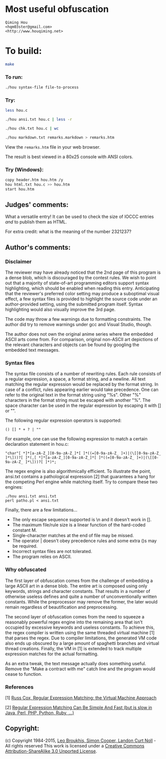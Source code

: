 # Most useful obfuscation

    Qiming Hou  
    <hqm03ster@gmail.com>  
    <http://www.houqiming.net>  

# To build:

```sh
make
```

### To run:

```sh
./hou syntax-file file-to-process
```

### Try:

```sh
less hou.c

./hou ansi.txt hou.c | less -r

./hou chk.txt hou.c | wc

./hou markdown.txt remarks.markdown > remarks.htm
```

View the `remarks.htm` file in your web browser.

The result is best viewed in a 80x25 console with ANSI colors.

### Try (Windows):

```sh
copy header.htm hou.htm /y
hou html.txt hou.c >> hou.htm
start hou.htm
```

## Judges' comments:

What a versatile entry! It can be used to check the size of IOCCC entries *and* to publish them as HTML.

For extra credit: what is the meaning of the number 2321237?

## Author's comments:

### Disclaimer

The reviewer may have already noticed that the 2nd page of this program is a dense blob, which is discouraged by the contest rules. We wish to point out that a majority of state-of-art programming editors support syntax highlighting, which should be enabled when reading this entry. Anticipating that the reviewer's preferred color setting may produce a suboptimal visual effect, a few syntax files is provided to highlight the source code under an author-provided setting, using the submitted program itself. Syntax highlighting would also visually improve the 3rd page.

The code may throw a few warnings due to formatting constraints. The author did try to remove warnings under gcc and Visual Studio, though.

The author does not own the original anime series where the embedded ASCII arts come from. For comparison, original non-ASCII art depictions of the relevant characters and objects can be found by googling the embedded text messages.

### Syntax files

The syntax file consists of a number of rewriting rules. Each rule consists of a regular expression, a space, a format string, and a newline. All text matching the regular expression would be replaced by the format string. In case of a conflict, rules appearing earlier would take precedence. One can refer to the original text in the format string using "%s". Other "%" characters in the format string must be escaped with another "%". The space character can be used in the regular expression by escaping it with [] or "". 

The following regular expression operators is supported:

    () [] * + ? | ""

For example, one can use the following expression to match a certain declaration statement in hou.c:

    "char"[ *]*[a-zA-Z_][0-9a-zA-Z_]*[ ]*((=[0-9a-zA-Z_ ]+)|(\[[0-9a-zA-Z_ ]*\]))?[ ]*(,[ *]*[a-zA-Z_][0-9a-zA-Z_]*[ ]*((=[0-9a-zA-Z_ ]+)|(\[[0-9a-zA-Z_ ]*\]))?[ ]*)*;

The regex engine is also algorithmically efficient. To illustrate the point, ansi.txt contains a pathological expression [2] that guarantees a hang for the competing Perl engine while matching itself. Try to compare these two engines:

    ./hou ansi.txt ansi.txt
    perl patho.pl < ansi.txt

Finally, there are a few limitations...


- The only escape sequence supported is \n and it doesn't work in [].
- The maximum file/rule size is a linear function of the hard-coded constant M.
- Single-character matches at the end of file may be missed.
- The operator | doesn't obey precedence rules and some extra ()s may be required.
- Incorrect syntax files are not tolerated.
- The program relies on ASCII.

### Why obfuscated

The first layer of obfuscation comes from the challenge of embedding a large ASCII art in a dense blob. The entire art is composed using only keywords, strings and character constants. That results in a number of otherwise useless defines and quite a number of unconventionally written constants. While the preprocessor may remove the former, the later would remain regardless of beautification and preprocessing.

The second layer of obfuscation comes from the need to squeeze a reasonably powerful regex engine into the remaining area that isn't occupied by excessive keywords and useless constants. To achieve this, the regex compiler is written using the same threaded virtual machine [1] that parses the regex. Due to compiler limitations, the generated VM code also ends up obscured by a large amount of spaghetti branches and virtual thread creations. Finally, the VM in [1] is extended to track multiple expression matches for the actual formatting.

As an extra tweak, the text message actually does something useful. Remove the "Make a contract with me" catch line and the program would cease to function.

### References

[1] [Russ Cox, Regular Expression Matching: the Virtual Machine Approach](http://swtch.com/~rsc/regexp/regexp2.html)

[2] [Regular Expression Matching Can Be Simple And Fast (but is slow in Java, Perl, PHP, Python, Ruby, ...)](http://swtch.com/~rsc/regexp/regexp1.html)

## Copyright:

(c) Copyright 1984-2015, [Leo Broukhis, Simon Cooper, Landon Curt Noll][judges] - All rights reserved
This work is licensed under a [Creative Commons Attribution-ShareAlike 3.0 Unported License][cc].

[judges]: http://www.ioccc.org/judges.html
[cc]: http://creativecommons.org/licenses/by-sa/3.0/
